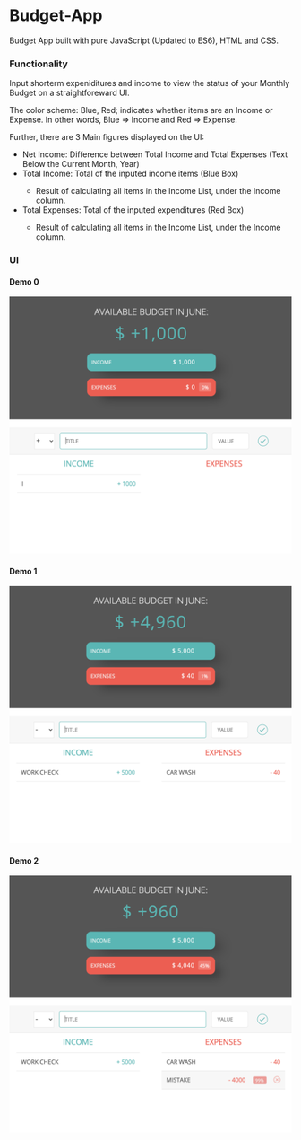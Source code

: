 # Budget-App
Budget App built with pure JavaScript (Updated to ES6), HTML and CSS.

### Functionality
Input shorterm expeniditures and income to view the status of your Monthly Budget on a straightforeward UI.

The color scheme: Blue, Red; indicates whether items are an Income or Expense. 
In other words, Blue => Income and Red => Expense. 

Further, there are 3 Main figures displayed on the UI:

<ul>
  
  <li>Net Income: Difference between Total Income and Total Expenses (Text Below the Current Month, Year)</li>
  
  <li>Total Income: Total of the inputed income items (Blue Box) </li>
  <ul>
  <li>Result of calculating all items in the Income List, under the Income column. </li>
  </ul>
  
  <li>Total Expenses: Total of the inputed expenditures (Red Box) </li>
  <ul>
  <li>Result of calculating all items in the Income List, under the Income column. </li>
  </ul>
  
</ul>




### UI 

#### Demo 0
![Demo0](/assets/demo_0.png)

#### Demo 1
![Demo1](/assets/demo_1.png)

#### Demo 2
![Demo2](/assets/demo_2.png)
